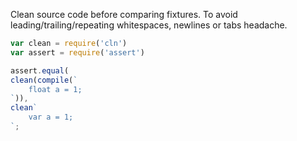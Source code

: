 Clean source code before comparing fixtures.
To avoid leading/trailing/repeating whitespaces, newlines or tabs headache.

```js
var clean = require('cln')
var assert = require('assert')

assert.equal(
clean(compile(`
	float a = 1;
`)),
clean`
	var a = 1;
`;
```
